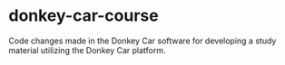 # donkey-car-course
Code changes made in the Donkey Car software for developing a study material utilizing the Donkey Car platform.
